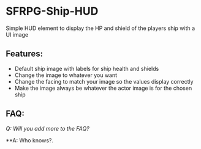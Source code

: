 # SFRPG-Ship-HUD
Simple HUD element to display the HP and shield of the players ship with a UI image

## Features:
- Default ship image with labels for ship health and shields
- Change the image to whatever you want
- Change the facing to match your image so the values display correctly
- Make the image always be whatever the actor image is for the chosen ship

## FAQ:
*Q: Will you add more to the FAQ?*

**A: Who knows?.
